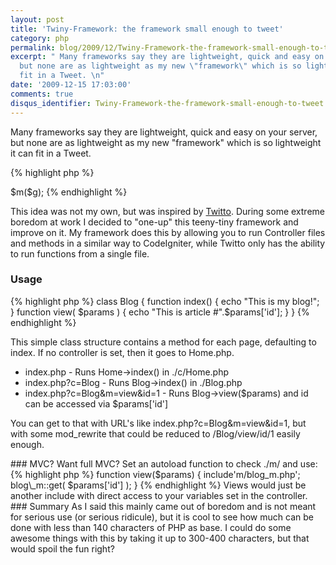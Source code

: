 ```yaml
---
layout: post
title: 'Twiny-Framework: the framework small enough to tweet'
category: php
permalink: blog/2009/12/Twiny-Framework-the-framework-small-enough-to-tweet
excerpt: " Many frameworks say they are lightweight, quick and easy on your server,
  but none are as lightweight as my new \"framework\" which is so lightweight it can
  fit in a Tweet. \n"
date: '2009-12-15 17:03:00'
comments: true
disqus_identifier: Twiny-Framework-the-framework-small-enough-to-tweet
---
```


<p>Many frameworks say they are lightweight, quick and easy on your server, but none are as lightweight as my new &quot;framework&quot; which is so lightweight it can fit in a Tweet.</p>

{% highlight php %}
<? $g=$_GET;$c=@$g['c']?:'Home';
if(!@include"c/$c.php")die('fail');
$m=method_exists($c,$m=@$g['m'])?$m:'index';
$o=new$c;$o->$m($g);
{% endhighlight %}

<p>This idea was not my own, but was inspired by <a href="http://twitto.org/" target="_blank">Twitto</a>. During some extreme boredom at work I decided to &quot;one-up&quot; this teeny-tiny framework and improve on it. My framework does this by allowing you to run Controller files and methods in a similar way to CodeIgniter, while Twitto only has the ability to run functions from a single file.</p>

<h3>Usage</h3>

{% highlight php %}
class Blog
{
    function index()
    {
        echo "This is my blog!";
    }
    function view( $params )
    {
        echo "This is article #".$params['id'];
    }
}
{% endhighlight %}

<p>This simple class structure contains a method for each page, defaulting to index. If no controller is set, then it goes to Home.php.</p>

<ul>
	<li>index.php - Runs Home-&gt;index() in ./c/Home.php</li>
	<li>index.php?c=Blog - Runs Blog-&gt;index() in ./Blog.php</li>
	<li>index.php?c=Blog&amp;m=view&amp;id=1 - Runs Blog-&gt;view($params) and id can be accessed via $params[&#39;id&#39;]</li>
</ul>

<p>You can get to that with URL&#39;s like index.php?c=Blog&amp;m=view&amp;id=1, but with some mod_rewrite that could be reduced to /Blog/view/id/1 easily enough.</p>

### MVC?

Want full MVC? Set an autoload function to check ./m/ and use:

{% highlight php %}
    function view($params)
    {
        include'm/blog_m.php';
        blog\_m::get( $params['id'] );
    }
{% endhighlight %}

Views would just be another include with direct access to your variables set in the controller.

### Summary

As I said this mainly came out of boredom and is not meant for serious use (or serious ridicule), but it is cool to see how much can be done with less than 140 characters of PHP as base. I could do some awesome things with this by taking it up to 300-400 characters, but that would spoil the fun right?